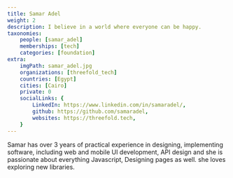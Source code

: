```yaml
---
title: Samar Adel
weight: 2
description: I believe in a world where everyone can be happy.
taxonomies:
    people: [samar_adel]
    memberships: [tech]
    categories: [foundation]
extra:
    imgPath: samar_adel.jpg
    organizations: [threefold_tech]
    countries: [Egypt]
    cities: [Cairo]
    private: 0
    socialLinks: {
        LinkedIn: https://www.linkedin.com/in/samaradel/,
        github: https://github.com/samaradel,
        websites: https://threefold.tech,
    }
---
```


Samar has over 3 years of practical experience in designing, implementing software, including web and mobile UI development, API design and she is passionate about everything Javascript, Designing pages as well. she loves exploring new libraries.
